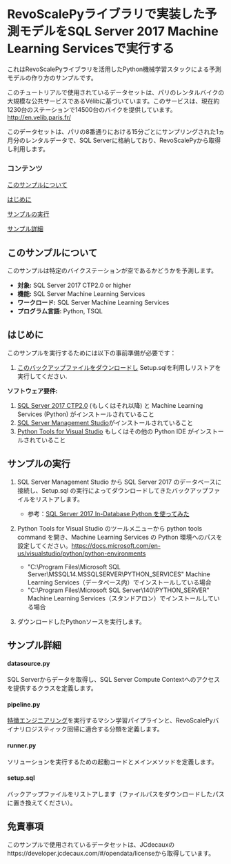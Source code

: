 ﻿# RevoScalePyライブラリで実装した予測モデルをSQL Server 2017 Machine Learning Servicesで実行する

これはRevoScalePyライブラリを活用したPython機械学習スタックによる予測モデルの作り方のサンプルです。

このチュートリアルで使用されているデータセットは、パリのレンタルバイクの大規模な公共サービスであるVélibに基づいています。このサービスは、現在約1230台のステーションで14500台のバイクを提供しています。http://en.velib.paris.fr/

このデータセットは、パリの8番通りにおける15分ごとにサンプリングされた1ヵ月分のレンタルデータで、SQL Serverに格納しており、RevoScalePyから取得し利用します。


### コンテンツ

[このサンプルについて](#このサンプルについて)

[はじめに](#はじめに)

[サンプルの実行](#サンプルの実行)

[サンプル詳細](#サンプル詳細)




## このサンプルについて


このサンプルは特定のバイクステーションが空であるかどうかを予測します。




- **対象:** SQL Server 2017 CTP2.0 or higher
- **機能:** SQL Server Machine Learning Services 
- **ワークロード:** SQL Server Machine Learning Services
- **プログラム言語:** Python, TSQL



## はじめに

このサンプルを実行するためには以下の事前準備が必要です：
1. [このバックアップファイルをダウンロードし](https://sq14samples.blob.core.windows.net/data/velibDB.bak) Setup.sqlを利用しリストアを実行してください. 

**ソフトウェア要件:**


1. [SQL Server 2017 CTP2.0](https://www.microsoft.com/en-us/sql-server/sql-server-2017) (もしくはそれ以降) と Machine Learning Services (Python) がインストールされていること
2. [SQL Server Management Studio](https://docs.microsoft.com/en-us/sql/ssms/download-sql-server-management-studio-ssms)がインストールされていること
3. [Python Tools for Visual Studio](https://www.visualstudio.com/vs/python/) もしくはその他の Python IDE がインストールされていること

## サンプルの実行
1. SQL Server Management Studio から SQL Server 2017 のデータベースに接続し、Setup.sql の実行によってダウンロードしてきたバックアップファイルをリストアします。

   *  参考：[SQL Server 2017 In-Database Python を使ってみた](https://blogs.msdn.microsoft.com/dataplatjp/2017/05/29/sqlserver2017-in-database-python/)

2. Python Tools for Visual Studio のツールメニューから python tools command を開き、Machine Learning Services の Python 環境へのパスを設定してください。https://docs.microsoft.com/en-us/visualstudio/python/python-environments

   *  "C:\Program Files\Microsoft SQL Server\MSSQL14.MSSQLSERVER\PYTHON_SERVICES" Machine Learning Services（データベース内）でインストールしている場合
   *  "C:\Program Files\Microsoft SQL Server\140\PYTHON_SERVER" Machine Learning Services（スタンドアロン）でインストールしている場合

3. ダウンロードしたPythonソースを実行します。






## サンプル詳細

#### datasource.py
SQL Serverからデータを取得し、SQL Server Compute Contextへのアクセスを提供するクラスを定義します。

####  pipeline.py
[特徴エンジニアリング](https://docs.microsoft.com/ja-jp/azure/machine-learning/machine-learning-data-science-create-features)を実行するマシン学習パイプラインと、RevoScalePyバイナリロジスティック回帰に適合する分類を定義します。

####  runner.py
ソリューションを実行するための起動コードとメインメソッドを定義します。

####  setup.sql
バックアップファイルをリストアします（ファイルパスをダウンロードしたパスに置き換えてください）。





## 免責事項
このサンプルで使用されているデータセットは、JCdecauxのhttps://developer.jcdecaux.com/#/opendata/licenseから取得しています。





